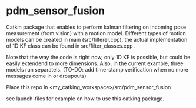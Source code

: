 # pdm_sensor_fusion

Catkin package that enables to perform kalman filtering on incoming pose measurement (from vision) with a motion model. 
Different types of motion models can be created in main (src/filterer.cpp), the actual implementation of 1D KF class can be found in src/filter_classes.cpp . 

Note that the way the code is right now, only 1D KF is possible, but could be easily extendend to more dimensions. Also, in the current example, three models run separatels. (TO-DO: add time-stamp verification when no more messages come in or droupouts)

Place this repo in <my_catking_workspace>/src/pdm_sensor_fusion

see launch-files for example on how to use this catking package. 
